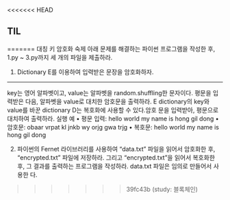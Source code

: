 <<<<<<< HEAD
## TIL
=======
대칭 키 암호화 숙제
아래 문제를 해결하는 파이썬 프로그램을 작성한 후, 1.py ~ 3.py까지 세 개의 파일을
제출하라.
1. Dictionary E를 이용하여 입력받은 문장을 암호화하자.
- - -
key는 영어 알파벳이고, value는 알파벳을 random.shuffling한 문자이다. 평문을 입력받은 다음, 알파벳을 value로 대치한 암호문을 출력하라.
E dictionary의 key와 value를 바꾼 dictionary D는 복호화에 사용할 수 있다.암호 문을 입력받아, 평문으로 대치하여 출력하라.
실행 예
• 평문 입력: hello world my name is hong gil dong • 암호문: obaar vrpat kl jnkb wy orjg gwa trjg
• 복호문: hello world my name is hong gil dong

2. 파이썬의 Fernet 라이브러리를 사용하여 “data.txt” 파일을 읽어서 암호화한 후, “encrypted.txt” 파일에 저장하라. 그리고 “encrypted.txt”을 읽어서 복호화한 후, 그 결과를 출력하는 프로그램을 작성하라. data.txt 파일은 임의로 만들어서 사용한 다.
>>>>>>> 39fc43b (study: 블록체인)

